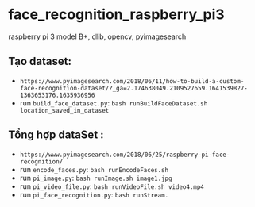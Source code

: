 # face_recognition_raspberry_pi3
raspberry pi 3 model B+, dlib, opencv, pyimagesearch

## Tạo dataset:
-  `https://www.pyimagesearch.com/2018/06/11/how-to-build-a-custom-face-recognition-dataset/?_ga=2.174638049.2109527659.1641539827-1363653176.1635936956`
- run `build_face_dataset.py`: `bash runBuildFaceDataset.sh location_saved_in_dataset`

## Tổng hợp dataSet :
- `https://www.pyimagesearch.com/2018/06/25/raspberry-pi-face-recognition/`
- run `encode_faces.py`: `bash runEncodeFaces.sh`
- run `pi_image.py`: `bash runImage.sh image1.jpg`
- run `pi_video_file.py`: `bash runVideoFile.sh video4.mp4`
- run `pi_face_recognition.py`: `bash runStream.`
